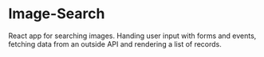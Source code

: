 # Image-Search
React app for searching images. Handing user input with forms and events, fetching data from an outside API and rendering a list of records. 
